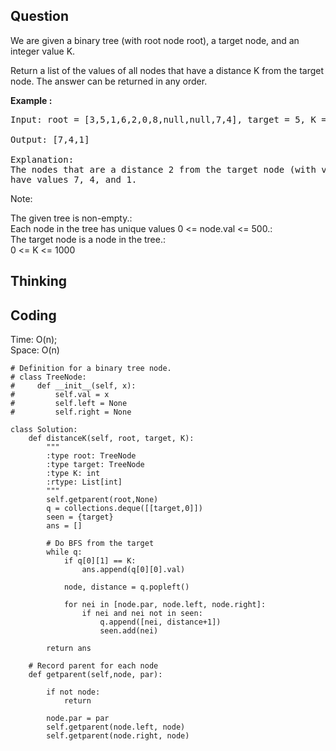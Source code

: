 ## Question
We are given a binary tree (with root node root), a target node, and an integer value K.<br>

Return a list of the values of all nodes that have a distance K from the target node.  The answer can be returned in any order.


**Example :**   
<pre>
Input: root = [3,5,1,6,2,0,8,null,null,7,4], target = 5, K = 2

Output: [7,4,1]

Explanation: 
The nodes that are a distance 2 from the target node (with value 5)
have values 7, 4, and 1.
</pre>

Note:<br>

The given tree is non-empty.:<br>
Each node in the tree has unique values 0 <= node.val <= 500.:<br>
The target node is a node in the tree.:<br>
0 <= K <= 1000

## Thinking


## Coding
Time: O(n); <br>
Space: O(n)
```python3
# Definition for a binary tree node.
# class TreeNode:
#     def __init__(self, x):
#         self.val = x
#         self.left = None
#         self.right = None

class Solution:
    def distanceK(self, root, target, K):
        """
        :type root: TreeNode
        :type target: TreeNode
        :type K: int
        :rtype: List[int]
        """
        self.getparent(root,None)
        q = collections.deque([[target,0]])
        seen = {target}
        ans = []
        
        # Do BFS from the target
        while q:
            if q[0][1] == K:
                ans.append(q[0][0].val)
                
            node, distance = q.popleft()
            
            for nei in [node.par, node.left, node.right]:
                if nei and nei not in seen:
                    q.append([nei, distance+1])
                    seen.add(nei)
        
        return ans
    
    # Record parent for each node
    def getparent(self,node, par):
        
        if not node:
            return 
        
        node.par = par
        self.getparent(node.left, node)
        self.getparent(node.right, node)
```
